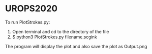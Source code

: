 # UROPS2020

To run PlotStrokes.py:
1. Open terminal and cd to the directory of the file
2. $ python3 PlotStrokes.py filename.scgink

The program will display the plot and also save the plot as Output.png
